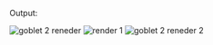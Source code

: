 Output:

![ goblet 2 reneder](https://user-images.githubusercontent.com/55328883/153342579-24fcf1b1-c458-400e-9c10-60354a1e84cf.png)
![render 1](https://user-images.githubusercontent.com/55328883/153342585-84add2c2-9ccf-467b-8f05-d91945ce413e.png)
![ goblet 2 reneder 2](https://user-images.githubusercontent.com/55328883/153342589-3a091098-2e33-4ea3-bc6d-c86da531de9f.png)
